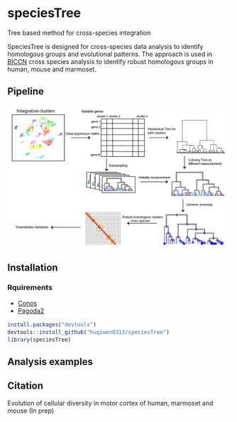 # speciesTree
Tree based method for cross-species integration

SpeciesTree is designed for cross-species data analysis to identify homologous groups and evolutional patterns.
The approach is used in [BICCN](https://biccn.org/) cross species analysis to identify robust homologous groups in human, mouse and marmoset.

## Pipeline
![overview](https://github.com/huqiwen0313/speciesTree/blob/master/figs/pipeline.overview.png)

## Installation

### Rquirements
* [Conos](https://github.com/hms-dbmi/conos)
* [Pagoda2](https://github.com/hms-dbmi/pagoda2)

```r
install.packages("devtools")
devtools::install_github("huqiwen0313/speciesTree")
library(speciesTree)
```

## Analysis examples

## Citation
Evolution of cellular diversity in motor cortex of human, marmoset and mouse (In prep)


